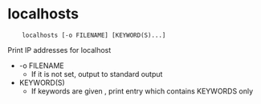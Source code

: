 localhosts
==========

```
    localhosts [-o FILENAME] [KEYWORD(S)...]
```

Print IP addresses for localhost

* -o FILENAME
    * If it is not set, output to standard output
* KEYWORD(S)
    * If keywords are given , print entry which contains KEYWORDS only
